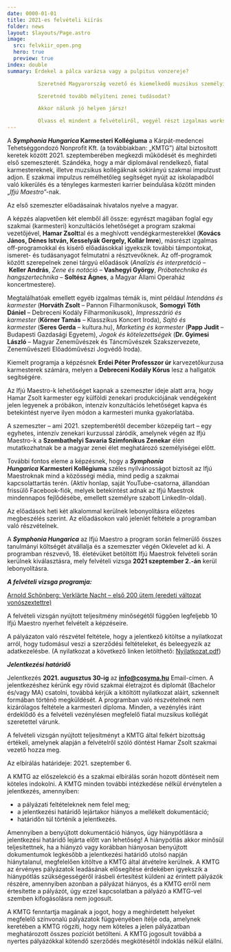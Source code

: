 ```yaml
---
date: 0000-01-01
title: 2021-es felvételi kiírás
folder: news
layout: $layouts/Page.astro
image:
  src: felvkiir_open.png
  hero: true
  preview: true
index: double
summary: Érdekel a pálca varázsa vagy a pulpitus vonzereje?

          Szeretnéd Magyarország vezető és kiemelkedő muzsikus személyiségeitől ellesni a karmesteri hivatás fortélyait?

          Szeretnéd tovább mélyíteni zenei tudásodat?

          Akkor nálunk jó helyen jársz!

          Olvass el mindent a felvételiről, vegyél részt izgalmas workshopokban, és indítsd el professzionális karriered velünk!
---
```

A ***Symphonia Hungarica* Karmesteri Kollégiuma** a Kárpát-medencei Tehetséggondozó Nonprofit Kft. (a továbbiakban: „KMTG”) által biztosított keretek között 2021. szeptemberében megkezdi működését és meghirdeti első szemeszterét. Szándéka, hogy a már diplomával rendelkező, fiatal karmestereknek, illetve muzsikus kollégáknak sokirányú szakmai impulzust adjon. E szakmai impulzus remélhetőleg segítséget nyújt az iskolapadból való kikerülés és a tényleges karmesteri karrier beindulása között minden „*Ifjú Maestro*”-nak.

Az első szemeszter előadásainak hivatalos nyelve a magyar.

A képzés alapvetően két elemből áll össze: egyrészt magában foglal egy szakmai (karmesteri) konzultációs lehetőséget a program szakmai vezetőjével, **Hamar Zsolt**tal és a meghívott vendégkarmesterekkel (**Kovács János, Dénes István, Kesselyák Gergely, Kollár Imre**), másrészt izgalmas off-programokkal és kisérő előadásokkal igyekszik további támpontokat, ismeret- és tudásanyagot felmutatni a résztvevőknek. Az off-programok között szerepelnek zenei tárgyú előadások (*Analízis és interpretáció* – **Keller András**, *Zene és notáció* – **Vashegyi György**, *Próbatechnika és hangszertechnika* – **Soltész Ágnes**, a Magyar Állami Operaház koncertmestere).

Megtalálhatóak emellett egyéb izgalmas témák is, mint például *Intendáns és karmester* (**Horváth Zsolt** – Pannon Filharmonikusok, **Somogyi Tóth Dániel** – Debreceni Kodály Filharmonikusok), *Impresszárió és karmester* (**Körner Tamás** – Klasszikus Koncert Iroda), *Sajtó és karmester* (**Seres Gerda** – kultura.hu), *Marketing és karmester* (**Papp Judit** – Budapesti Gazdasági Egyetem), *Jogok és kötelezettségek* (**Dr. Gyimesi László** – Magyar Zeneművészek és Táncművészek Szakszervezete, Zeneművészeti Előadóművészi Jogvédő Iroda).

Kiemelt programja a képzésnek **Erdei Péter Professzor úr** karvezetőkurzusa karmesterek számára, melyen a **Debreceni Kodály Kórus** lesz a hallgatók segítségére.

Az Ifjú Maestro-k lehetőséget kapnak a szemeszter ideje alatt arra, hogy Hamar Zsolt karmester egy külföldi zenekari produkciójának vendégeként jelen legyenek a próbákon, intenzív konzultációs lehetőséget kapva és betekintést nyerve ilyen módon a karmesteri munka gyakorlatába.

A szemeszter – ami 2021. szeptemberétől december közepéig tart – egy egyhetes, intenzív zenekari kurzussal záródik, amelynek végén az Ifjú Maestro-k a **Szombathelyi Savaria Szimfonikus Zenekar** élén mutatkozhatnak be a magyar zenei élet meghatározó személyiségei előtt.

További fontos eleme a képzésnek, hogy a ***Symphonia Hungarica*** **Karmesteri Kollégiuma** széles nyilvánosságot biztosít az Ifjú Maestroknak mind a közösségi média, mind pedig a szakmai kapcsolattartás terén. (Aktív honlap, saját YouTube-csatorna, állandóan frissülő Facebook-fiók, melyek betekintést adnak az Ifjú Maestrok mindennapos fejlődésébe, emellett személyre szabott LinkedIn-oldal).

Az előadások heti két alkalommal kerülnek lebonyolításra előzetes megbeszélés szerint. Az előadásokon való jelenlét feltétele a programban való részvételnek.

A ***Symphonia Hungarica*** az Ifjú Maestro a program során felmerülő összes tanulmányi költségét átvállalja és a szemeszter végén Oklevelet ad ki. A programban részvevő, 18. életévüket betöltött Ifjú Maestrok felvételi során kerülnek kiválasztásra, mely felvételi vizsga **2021 szeptember 2.-án** kerül lebonyolításra.

***A felvételi vizsga programja:***

[Arnold Schönberg: Verklärte Nacht – első 200 ütem (eredeti változat vonószextettre)](/assets/news/Arnold_Scho%CC%88nberg_-_Verkla%CC%88rte_Nacht_op._4_-_Vono%CC%81sszextett_va%CC%81ltozat_-_Partitu%CC%81ra.pdf)

A felvételi vizsgán nyújtott teljesítmény minőségétől függően legfeljebb 10 Ifjú Maestro nyerhet felvételt a képzéseire.

A pályázaton való részvétel feltétele, hogy a jelentkező kitöltse a nyilatkozat arról, hogy tudomásul veszi a szerződési feltételeket, és beleegyezik az adatkezelésbe. (A nyilatkozat a következő linken letölthető: [Nyilatkozat.pdf](http://www.cosyma.hu/wp-content/uploads/2021/06/Nyilatkozat.pdf))

***Jelentkezési határidő***

Jelentkezés **2021. augusztus 30-ig** az **[info@cosyma.hu](mailto:info@cosyma.hu)** Email-címen. A jelentkezéshez kérünk egy rövid szakmai életrajzot és diplomát (Bachelor és/vagy MA) csatolni, továbbá kérjük a kitöltött nyilatkozat aláírt, szkennelt formában történő megküldését. A programban való részvételnek nem kizárólagos feltétele a karmesteri diploma. Minden, a vezénylés iránt érdeklődő és a felvételi vezénylésen megfelelő fiatal muzsikus kollégát szeretettel várunk.

A felvételi vizsgán nyújtott teljesítményt a KMTG által felkért bizottság értékeli, amelynek alapján a felvételről szóló döntést Hamar Zsolt szakmai vezető hozza meg.

Az elbírálás határideje: 2021. szeptember 6.

A KMTG az előszelekció és a szakmai elbírálás során hozott döntéseit nem köteles indokolni. A KMTG minden további intézkedése nélkül érvénytelen a jelentkezés, amennyiben:

* a pályázati feltételeknek nem felel meg;
* a jelentkezési határidő lejártakor hiányos a mellékelt dokumentáció;
* határidőn túl történik a jelentkezés.

Amennyiben a benyújtott dokumentáció hiányos, úgy hiánypótlásra a jelentkezési határidő lejárta előtt van lehetőség! A hiánypótlás akkor minősül teljesítettnek, ha a hiányzó vagy korábban hiányosan benyújtott dokumentumok legkésőbb a jelentkezési határidő utolsó napján hiánytalanul, megfelelően kitöltve a KMTG által átvételre kerülnek. A KMTG az érvényes pályázatok leadásának elősegítése érdekében igyekszik a hiánypótlás szükségességéről írásbeli értesítést küldeni az érintett pályázók részére, amennyiben azonban a pályázat hiányos, és a KMTG erről nem értesítette a pályázót, úgy ezzel kapcsolatban a pályázó a KMTG-vel szemben kifogásolásra nem jogosult.

A KMTG fenntartja magának a jogot, hogy a meghirdetett helyeket megfelelő színvonalú pályázatok függvényében ítélje oda, amelynek keretében a KMTG rögzíti, hogy nem köteles a jelen pályázatban meghatározott összes pozíciót betölteni. A KMTG jogosult továbbá a nyertes pályázókkal kötendő szerződés megkötésétől indoklás nélkül elállni.